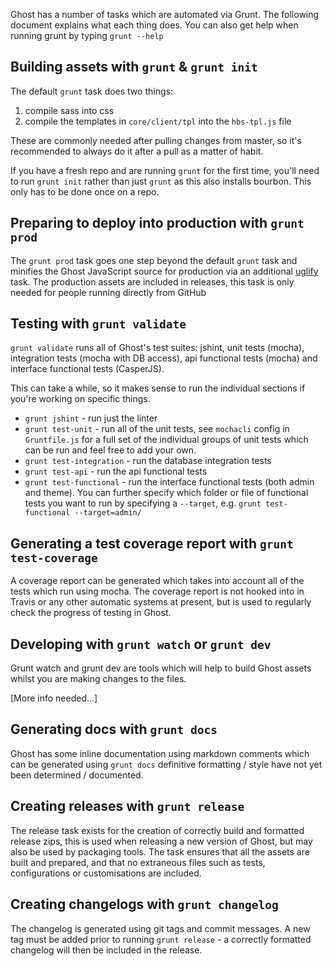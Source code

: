 Ghost has a number of tasks which are automated via Grunt. The following document explains what each thing does. You can also get help when running grunt by typing `grunt --help`

## Building assets with `grunt` & `grunt init`

The default `grunt` task does two things: 
1. compile sass into css
2. compile the templates in `core/client/tpl` into the `hbs-tpl.js` file

These are commonly needed after pulling changes from master, so it's recommended to always do it after a pull as a matter of habit.

If you have a fresh repo and are running `grunt` for the first time, you'll need to run `grunt init` rather than just `grunt` as this also installs bourbon. This only has to be done once on a repo.

## Preparing to deploy into production with `grunt prod`

The `grunt prod` task goes one step beyond the default `grunt` task and minifies the Ghost JavaScript source for production via an additional [uglify](https://github.com/mishoo/UglifyJS2) task. The production assets are included in releases, this task is only needed for people running directly from GitHub 

## Testing with `grunt validate`

`grunt validate` runs all of Ghost's test suites: jshint, unit tests (mocha), integration tests (mocha with DB access), api functional tests (mocha) and interface functional tests (CasperJS).

This can take a while, so it makes sense to run the individual sections if you're working on specific things.

- `grunt jshint` - run just the linter
- `grunt test-unit` - run all of the unit tests, see `mochacli` config in `Gruntfile.js` for a full set of the individual groups of unit tests which can be run and feel free to add your own.
- `grunt test-integration` - run the database integration tests
- `grunt test-api` - run the api functional tests
- `grunt test-functional` - run the interface functional tests (both admin and theme). You can further specify which folder or file of functional tests you want to run by specifying a `--target`, e.g. `grunt test-functional --target=admin/`

## Generating a test coverage report with `grunt test-coverage`

A coverage report can be generated which takes into account all of the tests which run using mocha. The coverage report is not hooked into in Travis or any other automatic systems at present, but is used to regularly check the progress of testing in Ghost.

## Developing with `grunt watch` or `grunt dev`

Grunt watch and grunt dev are tools which will help to build Ghost assets whilst you are making changes to the files.

[More info needed...]

## Generating docs with `grunt docs`

Ghost has some inline documentation using markdown comments which can be generated using `grunt docs` definitive formatting / style have not yet been determined / documented.

## Creating releases with `grunt release`

The release task exists for the creation of correctly build and formatted release zips, this is used when releasing a new version of Ghost, but may also be used by packaging tools. The task ensures that all the assets are built and prepared, and that no extraneous files such as tests, configurations or customisations are included.

## Creating changelogs with `grunt changelog`

The changelog is generated using git tags and commit messages. A new tag must be added prior to running `grunt release` - a correctly formatted changelog will then be included in the release.